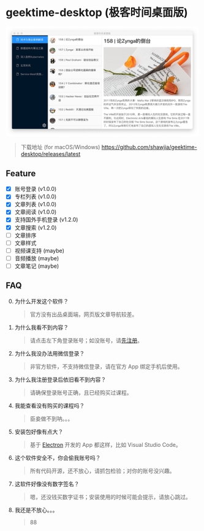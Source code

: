# geektime-desktop (极客时间桌面版)

<div align="center">
  <img src="screenshot.png" alt="geektime-desktop screenshot">
</div>

> 下载地址 (for macOS/Windows) <https://github.com/shawjia/geektime-desktop/releases/latest>

## Feature

- [x] 账号登录 (v1.0.0)
- [x] 专栏列表 (v1.0.0)
- [x] 文章列表 (v1.0.0)
- [x] 文章阅读 (v1.0.0)
- [x] 支持国外手机登录 (v1.2.0)
- [x] 文章搜索 (v1.2.0)
- [ ] 文章排序
- [ ] 文章样式
- [ ] 视频课支持 (maybe)
- [ ] 音频播放 (maybe)
- [ ] 文章笔记 (maybe)

## FAQ

0. 为什么开发这个软件？

    > 官方没有出品桌面端，网页版文章导航较差。

1. 为什么我看不到内容？

    > 请点击左下角登录账号；如没账号，请[先注册](https://time.geekbang.org/activity/getinvite?gk_ucode=8CD7B77096D48A)。

2. 为什么我没办法用微信登录？

    > 非官方软件，不支持微信登录，请在官方 App 绑定手机后使用。

3. 为什么我注册登录后依旧看不到内容？

    > 请确保登录账号正确，且已经购买过课程。

4. 我能查看没有购买的课程吗？

    > 臣妾做不到呐。。。

5. 安装包好像有点大？

    > 基于 [Electron](https://electronjs.org/) 开发的 App 都这样，比如 Visual Studio Code。

6. 这个软件安全不，你会偷我账号吗？

    > 所有代码开源，还不放心，请抓包检验；对你的账号没兴趣。

7. 这软件好像没有数字签名？

    > 嗯，还没钱买数字证书；安装使用的时候可能会提示，请放心跳过。

8. 我还是不放心。。。

    > 88
